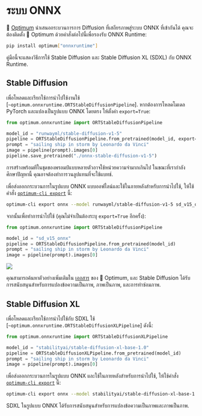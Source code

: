 <!--Copyright 2023 The HuggingFace Team. All rights reserved.

Licensed under the Apache License, Version 2.0 (the "License"); you may not use this file except in compliance with
the License. You may obtain a copy of the License at

http://www.apache.org/licenses/LICENSE-2.0

Unless required by applicable law or agreed to in writing, software distributed under the License is distributed on
an "AS IS" BASIS, WITHOUT WARRANTIES OR CONDITIONS OF ANY KIND, either express or implied. See the License for the
specific language governing permissions and limitations under the License.
-->


# ระบบ ONNX

🤗 [Optimum](https://github.com/huggingface/optimum) นำเสนอกระบวนการการ Diffusion ที่เสถียรภาพสู่ระบบ ONNX ที่เข้ากันได้ คุณจะต้องติดตั้ง 🤗 Optimum ด้วยคำสั่งต่อไปนี้เพื่อรองรับ ONNX Runtime:

```bash
pip install optimum["onnxruntime"]
```

คู่มือนี้จะแสดงวิธีการใช้ Stable Diffusion และ Stable Diffusion XL (SDXL) กับ ONNX Runtime.

## Stable Diffusion

เพื่อโหลดและเรียกใช้การนำไปใช้งานใช้ [`~optimum.onnxruntime.ORTStableDiffusionPipeline`]. หากต้องการโหลดโมเดล PyTorch และแปลงเป็นรูปแบบ ONNX โดยตรง ให้ตั้งค่า `export=True`:

```python
from optimum.onnxruntime import ORTStableDiffusionPipeline

model_id = "runwayml/stable-diffusion-v1-5"
pipeline = ORTStableDiffusionPipeline.from_pretrained(model_id, export=True)
prompt = "sailing ship in storm by Leonardo da Vinci"
image = pipeline(prompt).images[0]
pipeline.save_pretrained("./onnx-stable-diffusion-v1-5")
```

<Tip warning={true}>

การสร้างพร้อมทีในชุดของพรอมป์แบบหลายตัวอาจใช้หน่วยความจำมากเกินไป ในขณะที่เรากำลังศึกษาปัญหานี้ คุณอาจต้องทำการวนลูปแทนที่จะใช้แบทช์.

</Tip>

เพื่อส่งออกกระบวนการในรูปแบบ ONNX แบบออฟไลน์และใช้ในภายหลังสำหรับการนำไปใช้, ให้ใช้คำสั่ง [`optimum-cli export`](https://huggingface.co/docs/optimum/main/en/exporters/onnx/usage_guides/export_a_model#exporting-a-model-to-onnx-using-the-cli) นี้:

```bash
optimum-cli export onnx --model runwayml/stable-diffusion-v1-5 sd_v15_onnx/
```

จากนั้นเพื่อทำการนำไปใช้ (คุณไม่จำเป็นต้องระบุ `export=True` อีกครั้ง):

```python 
from optimum.onnxruntime import ORTStableDiffusionPipeline

model_id = "sd_v15_onnx"
pipeline = ORTStableDiffusionPipeline.from_pretrained(model_id)
prompt = "sailing ship in storm by Leonardo da Vinci"
image = pipeline(prompt).images[0]
```

<div class="flex justify-center">
    <img src="https://huggingface.co/datasets/optimum/documentation-images/resolve/main/onnxruntime/stable_diffusion_v1_5_ort_sail_boat.png">
</div>

คุณสามารถค้นหาตัวอย่างเพิ่มเติมใน [เอกสาร](https://huggingface.co/docs/optimum/) ของ 🤗 Optimum, และ Stable Diffusion ได้รับการสนับสนุนสำหรับการแปลงข้อความเป็นภาพ, ภาพเป็นภาพ, และการทำซ่อมภาพ.

## Stable Diffusion XL

เพื่อโหลดและเรียกใช้การนำไปใช้กับ SDXL ใช้ [`~optimum.onnxruntime.ORTStableDiffusionXLPipeline`] ดังนี้:

```python
from optimum.onnxruntime import ORTStableDiffusionXLPipeline

model_id = "stabilityai/stable-diffusion-xl-base-1.0"
pipeline = ORTStableDiffusionXLPipeline.from_pretrained(model_id)
prompt = "sailing ship in storm by Leonardo da Vinci"
image = pipeline(prompt).images[0]
```

เพื่อส่งออกกระบวนการในรูปแบบ ONNX และใช้ในภายหลังสำหรับการนำไปใช้, ให้ใช้คำสั่ง [`optimum-cli export`](https://huggingface.co/docs/optimum/main/en/exporters/onnx/usage_guides/export_a_model#exporting-a-model-to-onnx-using-the-cli) นี้:

```bash
optimum-cli export onnx --model stabilityai/stable-diffusion-xl-base-1.0 --task stable-diffusion-xl sd_xl_onnx/
```

SDXL ในรูปแบบ ONNX ได้รับการสนับสนุนสำหรับการแปลงข้อความเป็นภาพและภาพเป็นภาพ.
